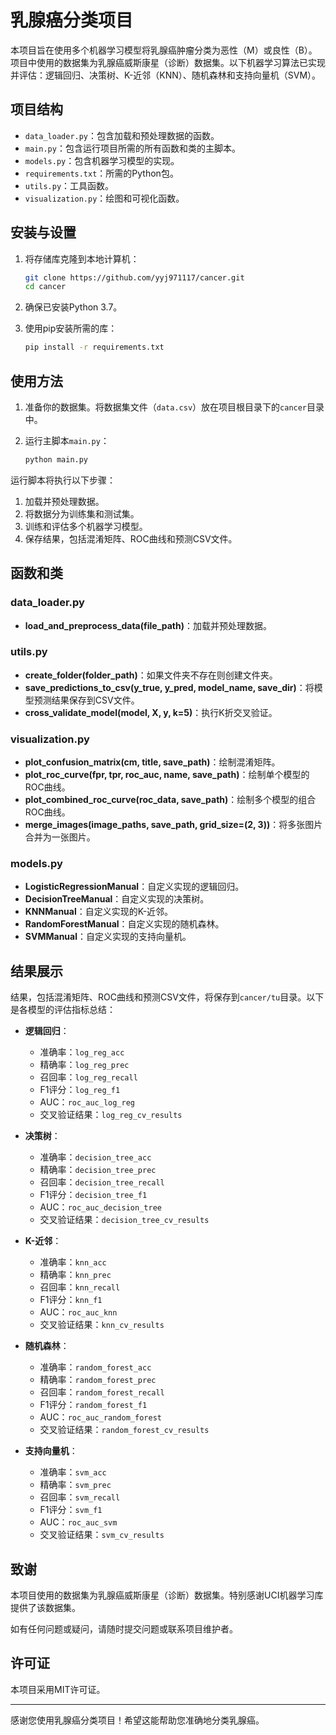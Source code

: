 # 乳腺癌分类项目

本项目旨在使用多个机器学习模型将乳腺癌肿瘤分类为恶性（M）或良性（B）。项目中使用的数据集为乳腺癌威斯康星（诊断）数据集。以下机器学习算法已实现并评估：逻辑回归、决策树、K-近邻（KNN）、随机森林和支持向量机（SVM）。

## 项目结构

- `data_loader.py`：包含加载和预处理数据的函数。
- `main.py`：包含运行项目所需的所有函数和类的主脚本。
- `models.py`：包含机器学习模型的实现。
- `requirements.txt`：所需的Python包。
- `utils.py`：工具函数。
- `visualization.py`：绘图和可视化函数。

## 安装与设置

1. 将存储库克隆到本地计算机：
    ```sh
    git clone https://github.com/yyj971117/cancer.git
    cd cancer
    ```

2. 确保已安装Python 3.7。

3. 使用pip安装所需的库：
    ```sh
    pip install -r requirements.txt
    ```

## 使用方法

1. 准备你的数据集。将数据集文件（`data.csv`）放在项目根目录下的`cancer`目录中。

2. 运行主脚本`main.py`：
    ```sh
    python main.py
    ```

运行脚本将执行以下步骤：

1. 加载并预处理数据。
2. 将数据分为训练集和测试集。
3. 训练和评估多个机器学习模型。
4. 保存结果，包括混淆矩阵、ROC曲线和预测CSV文件。

## 函数和类

### data_loader.py

- **load_and_preprocess_data(file_path)**：加载并预处理数据。

### utils.py

- **create_folder(folder_path)**：如果文件夹不存在则创建文件夹。
- **save_predictions_to_csv(y_true, y_pred, model_name, save_dir)**：将模型预测结果保存到CSV文件。
- **cross_validate_model(model, X, y, k=5)**：执行K折交叉验证。

### visualization.py

- **plot_confusion_matrix(cm, title, save_path)**：绘制混淆矩阵。
- **plot_roc_curve(fpr, tpr, roc_auc, name, save_path)**：绘制单个模型的ROC曲线。
- **plot_combined_roc_curve(roc_data, save_path)**：绘制多个模型的组合ROC曲线。
- **merge_images(image_paths, save_path, grid_size=(2, 3))**：将多张图片合并为一张图片。

### models.py

- **LogisticRegressionManual**：自定义实现的逻辑回归。
- **DecisionTreeManual**：自定义实现的决策树。
- **KNNManual**：自定义实现的K-近邻。
- **RandomForestManual**：自定义实现的随机森林。
- **SVMManual**：自定义实现的支持向量机。

## 结果展示

结果，包括混淆矩阵、ROC曲线和预测CSV文件，将保存到`cancer/tu`目录。以下是各模型的评估指标总结：

- **逻辑回归**：
  - 准确率：`log_reg_acc`
  - 精确率：`log_reg_prec`
  - 召回率：`log_reg_recall`
  - F1评分：`log_reg_f1`
  - AUC：`roc_auc_log_reg`
  - 交叉验证结果：`log_reg_cv_results`

- **决策树**：
  - 准确率：`decision_tree_acc`
  - 精确率：`decision_tree_prec`
  - 召回率：`decision_tree_recall`
  - F1评分：`decision_tree_f1`
  - AUC：`roc_auc_decision_tree`
  - 交叉验证结果：`decision_tree_cv_results`

- **K-近邻**：
  - 准确率：`knn_acc`
  - 精确率：`knn_prec`
  - 召回率：`knn_recall`
  - F1评分：`knn_f1`
  - AUC：`roc_auc_knn`
  - 交叉验证结果：`knn_cv_results`

- **随机森林**：
  - 准确率：`random_forest_acc`
  - 精确率：`random_forest_prec`
  - 召回率：`random_forest_recall`
  - F1评分：`random_forest_f1`
  - AUC：`roc_auc_random_forest`
  - 交叉验证结果：`random_forest_cv_results`

- **支持向量机**：
  - 准确率：`svm_acc`
  - 精确率：`svm_prec`
  - 召回率：`svm_recall`
  - F1评分：`svm_f1`
  - AUC：`roc_auc_svm`
  - 交叉验证结果：`svm_cv_results`

## 致谢

本项目使用的数据集为乳腺癌威斯康星（诊断）数据集。特别感谢UCI机器学习库提供了该数据集。

如有任何问题或疑问，请随时提交问题或联系项目维护者。

## 许可证

本项目采用MIT许可证。

---

感谢您使用乳腺癌分类项目！希望这能帮助您准确地分类乳腺癌。
